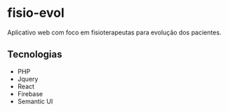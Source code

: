 # fisio-evol
Aplicativo web com foco em fisioterapeutas para evolução dos pacientes.
## Tecnologias
* PHP
* Jquery
* React
* Firebase
* Semantic UI

